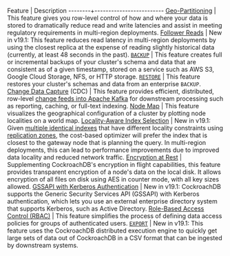 Feature | Description
--------+-------------------------
[Geo-Partitioning](topology-geo-partitioned-replicas.html) | This feature gives you row-level control of how and where your data is stored to dramatically reduce read and write latencies and assist in meeting regulatory requirements in multi-region deployments.
[Follower Reads](follower-reads.html) | <span class="[version](cluster-settings.html#setting-version)-tag">New in v19.1:</span> This feature reduces read latency in multi-region deployments by using the closest replica at the expense of reading slightly historical data (currently, at least 48 seconds in the past).
[`BACKUP`](backup.html) | This feature creates full or incremental backups of your cluster's schema and data that are consistent as of a given timestamp, stored on a service such as AWS S3, Google Cloud Storage, NFS, or HTTP storage.
[`RESTORE`](restore.html) | This feature restores your cluster's schemas and data from an enterprise `BACKUP`.
[Change Data Capture](change-data-capture.html) (CDC) | This feature provides efficient, distributed, row-level [change feeds into Apache Kafka](create-changefeed.html) for downstream processing such as reporting, caching, or full-text indexing.
[Node Map](enable-node-map.html) | This feature visualizes the geographical configuration of a cluster by plotting node localities on a world map.
[Locality-Aware Index Selection](cost-based-optimizer.html#preferring-the-nearest-index) | <span class="[version](cluster-settings.html#setting-version)-tag">New in v19.1:</span> Given [multiple identical indexes](topology-duplicate-indexes.html) that have different locality constraints using [replication zones](configure-replication-zones.html), the cost-based optimizer will prefer the index that is closest to the gateway node that is planning the query. In multi-region deployments, this can lead to performance improvements due to improved data locality and reduced network traffic.
[Encryption at Rest](encryption.html#encryption-at-rest-enterprise) | Supplementing CockroachDB's encryption in flight capabilities, this feature provides transparent encryption of a node's data on the local disk. It allows encryption of all files on disk using AES in counter mode, with all key sizes allowed.
[GSSAPI with Kerberos Authentication](gssapi_authentication.html) | <span class="[version](cluster-settings.html#setting-version)-tag">New in v19.1:</span> CockroachDB supports the Generic Security Services API (GSSAPI) with Kerberos authentication, which lets you use an external enterprise directory system that supports Kerberos, such as Active Directory.
[Role-Based Access Control (RBAC)](authorization.html#create-and-manage-roles) | This feature simplifies the process of defining data access policies for groups of authenticated users.
[`EXPORT`](export.html) | <span class="[version](cluster-settings.html#setting-version)-tag">New in v19.1:</span> This feature uses the CockroachDB distributed execution engine to quickly get large sets of data out of CockroachDB in a CSV format that can be ingested by downstream systems.
